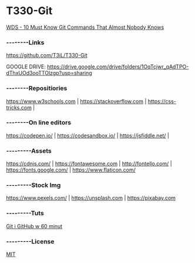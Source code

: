 # T330-Git

[WDS - 10 Must Know Git Commands That Almost Nobody Knows](https://youtu.be/mnmYwRoSisg)


### --------Links
https://github.com/T3iL/T330-Git

GOOGLE DRIVE: https://drive.google.com/drive/folders/1OqTcjwr_qAdTPO-dThxUOd3ooTTOlzgp?usp=sharing

### --------Repositiories
https://www.w3schools.com | https://stackoverflow.com | https://css-tricks.com |
### --------On line editors
https://codepen.io/ | https://codesandbox.io/ | https://jsfiddle.net/ |
### ---------Assets
https://cdnjs.com/ | https://fontawesome.com | http://fontello.com/ | https://fonts.google.com/ | https://www.flaticon.com/
### ---------Stock Img
https://www.pexels.com/ | https://unsplash.com | https://pixabay.com
### ---------Tuts
[Git i GitHub w 60 minut](https://www.youtube.com/watch?v=Ebe9D5zRkvM)


### ---------License
[MIT](https://choosealicense.com/licenses/mit/)
